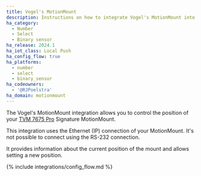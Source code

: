 ```yaml
---
title: Vogel's MotionMount
description: Instructions on how to integrate Vogel's MotionMount into Home Assistant.
ha_category:
  - Number
  - Select
  - Binary sensor
ha_release: 2024.1
ha_iot_class: Local Push
ha_config_flow: true
ha_platforms:
  - number
  - select
  - binary_sensor
ha_codeowners:
  - '@RJPoelstra'
ha_domain: motionmount
---
```


The Vogel's MotionMount integration allows you to control the position of your [TVM 7675 Pro](https://www.vogels.com/p/tvm-7675-pro-motorized-tv-wall-mount-black) Signature MotionMount.

This integration uses the Ethernet (IP) connection of your MotionMount. It's not possible to connect using the RS-232 connection.

It provides information about the current position of the mount and allows setting a new position.

{% include integrations/config_flow.md %}
